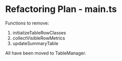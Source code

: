 # Refactoring Plan - main.ts

Functions to remove:

1. initializeTableRowClasses
2. collectVisibleRowMetrics
3. updateSummaryTable

All have been moved to TableManager.
